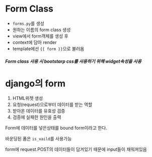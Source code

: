 # Form Class

* `forms.py`를 생성
* 원하는 이름의 form class 생성
* view에서 form객체를 생성 후 
* context에 담아 render
* template에선 `{{ form }}`으로 불러옴

##### Form class 사용 시 bootstarp css를 사용하기 위해 widget속성을 사용


# django의 form
1. HTML위젯 생성
2. 요청(request)으로부터 데이터를 받는 역할
3. 받아온 데이터를 유효성 검증
4. 검증에 실패한 원인을 출력

Form에 데이터를 넣은상태를 bound form이라고 한다.

바운딩된 폼은 `is_vaild`를 사용가능

form에 request.POST의 데이터들이 담겨있기 때문에 input들이 채워져있음

        